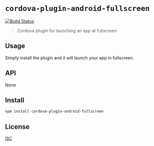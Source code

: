# `cordova-plugin-android-fullscreen`

[![Build Status](https://travis-ci.org/emilbayes/cordova-plugin-android-fullscreen.svg?branch=master)](https://travis-ci.org/emilbayes/cordova-plugin-android-fullscreen)

> Cordova plugin for launching an app at fullscreen

## Usage

Simply install the plugin and it will launch your app in fullscreen.

## API

None

## Install

```sh
npm install cordova-plugin-android-fullscreen
```

## License

[ISC](LICENSE)
